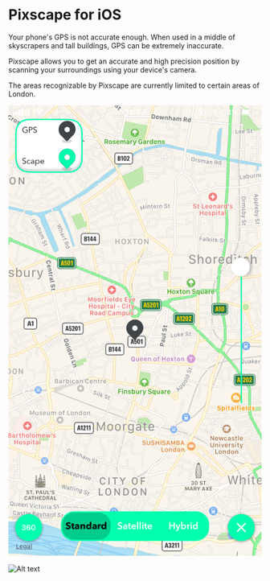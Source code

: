 # Pixscape for iOS


Your phone's GPS is not accurate enough. When used in a middle of skyscrapers and tall buildings, GPS can be extremely inaccurate.

Pixscape allows you to get an accurate and high precision position by scanning your surroundings using your device's camera.

The areas recognizable by Pixscape are currently limited to certain areas of London.

![Alt text](Screenshots/iphone2.png?raw=true "Pixscape in action")

![Alt text](Screenshots/iphone3.png?raw=true "Pixscape in action")
